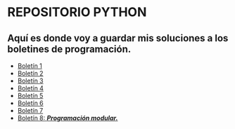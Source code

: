 # REPOSITORIO PYTHON

## Aquí es donde voy a guardar mis soluciones a los boletines de programación.

- [Boletín 1]()
- [Boletín 2]()
- [Boletín 3]()
- [Boletín 4]()
- [Boletín 5]()
- [Boletín 6]()
- [Boletín 7]()
- [Boletín 8: **_Programación modular._**]()
